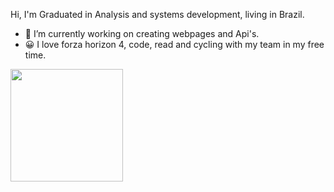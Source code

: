 Hi,
I'm Graduated in Analysis and systems development, living in Brazil. 

- 🔭 I’m currently working on creating webpages and Api's.
- 😀 I love forza horizon 4, code, read and cycling with my team in my free time.

<img height="180em" src="https://github-readme-stats.vercel.app/api?username=donpain&amp;show_icons=true&amp;theme=dracula&amp;include_all_commits=true&amp;count_private=true" style="max-width:100%;">

